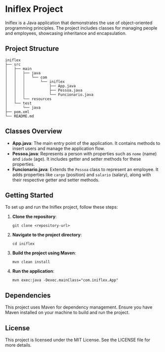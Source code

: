 # Iniflex Project

Iniflex is a Java application that demonstrates the use of object-oriented programming principles. The project includes classes for managing people and employees, showcasing inheritance and encapsulation.

## Project Structure

```
iniflex
├── src
│   ├── main
│   │   ├── java
│   │   │   └── com
│   │   │       └── iniflex
│   │   │           ├── App.java
│   │   │           ├── Pessoa.java
│   │   │           └── Funcionario.java
│   │   └── resources
│   └── test
│       └── java
├── pom.xml
└── README.md
```

## Classes Overview

- **App.java**: The main entry point of the application. It contains methods to insert users and manage the application flow.
- **Pessoa.java**: Represents a person with properties such as `nome` (name) and `idade` (age). It includes getter and setter methods for these properties.
- **Funcionario.java**: Extends the `Pessoa` class to represent an employee. It adds properties like `cargo` (position) and `salario` (salary), along with their respective getter and setter methods.

## Getting Started

To set up and run the Iniflex project, follow these steps:

1. **Clone the repository**:
   ```
   git clone <repository-url>
   ```

2. **Navigate to the project directory**:
   ```
   cd iniflex
   ```

3. **Build the project using Maven**:
   ```
   mvn clean install
   ```

4. **Run the application**:
   ```
   mvn exec:java -Dexec.mainClass="com.iniflex.App"
   ```

## Dependencies

This project uses Maven for dependency management. Ensure you have Maven installed on your machine to build and run the project.

## License

This project is licensed under the MIT License. See the LICENSE file for more details.